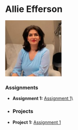 # Allie Efferson
<img src="./assets/farnazTowhidi.jpeg" style="width:180px"/>

### Assignments 
- **Assignment 1:** [Assignment 1](./Assignments/Assignment_Html.pdf)\
- ### Projects 
- **Project 1:** [Assignment 1](./Assignments/Assignment_Html.pdf)
